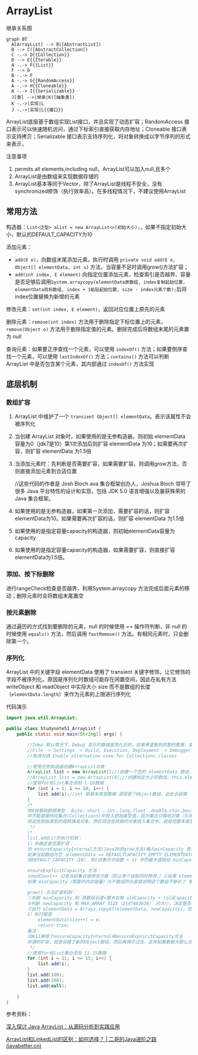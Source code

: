 # ArrayList

继承关系图

```mermaid
graph BT
  A[ArrayList] --> B([AbstractList])
  B --> C([AbstractCollection])
  C -.-> D{{Collection}}
  D --> E{{Iterable}}
  A -.-> F{{List}}
  F --> D
  B -.-> F
  A -.-> G{{RandomAccess}}
  A -.-> H{{Cloneable}}
  A -.-> I{{Serializable}}
  J[类] -->|继承|K([抽象类])
  K -.->|实现|L
  J -.->|实现|L{{接口}}
```

ArrayList底层基于数组实现List接口，并且实现了动态扩容；RandomAccess 接口表示可以快速随机访问，通过下标索引直接获取内存地址；Cloneable 接口表示支持拷贝；Serializable 接口表示支持序列化，将对象转换成以字节序列的形式来表示，

注意事项

1. permits all elements,including null，ArrayList可以加入null,且多个
2. ArrayList是由数组来实现数据存储的
3. ArrayList基本等同于Vector，除了ArrayList是线程不安全，没有synchronized修饰（执行效率高）。在多线程情况下，不建议使用ArrayList

## 常用方法

构造器：`List<泛型> alist = new ArrayList<>(初始大小);`，如果不指定初始大小，默认的DEFAULT_CAPACITY为10

添加元素：

* `add(E e)`，向数组末尾添加元素。执行时调用 `private void add(E e, Object[] elementData, int s)` 方法，当容量不足时调用grow()方法扩容；
* `add(int index, E element)` 向指定位置添加元素，检查索引是否越界、容量是否足够后调用`System.arraycopy(elementData原数组, index复制起始位置, elementData目标数组, index + 1粘贴起始位置, size - index元素个数);`后将index位置替换为新增的元素

修改元素：`set(int index, E element)`，返回对应位置上原先的元素

删除元素：`remove(int index)` 方法用于删除指定下标位置上的元素，`remove(Object o)` 方法用于删除指定值的元素。删除完成后将数组末尾的元素置为 null

查询元素：如果要正序查找一个元素，可以使用 `indexOf()` 方法；如果要倒序查找一个元素，可以使用 `lastIndexOf()` 方法；`contains()` 方法可以判断 ArrayList 中是否包含某个元素，其内部通过 `indexOf()` 方法实现

## 底层机制

### 数组扩容

1. ArrayList 中维护了一个 `transient Object[] elementData`。表示该属性不会被序列化

2. 当创建 ArrayList 对象时，如果使用的是无参构造器，则初始 elementData 容量为0（jdk7是10）第1次添加后则扩容 elementData 为10；如需要再次扩容，则扩容 elementData 为1.5倍

3. 当添加元素时：先判断是否需要扩容，如果需要扩容，则调用grow方法，否则直接添加元素到合适位置

   //这些代码的作者是 Josh Bloch ava 集合框架创办人，Joshua Bloch 领导了很多 Java 平台特性的设计和实现，包括 JDK 5.0 语言增强以及屡获殊荣的 Java 集合框架。

4. 如果使用的是无参构造器，如果第一次添加，需要扩容的话，则扩容elementData为10。如果需要再次扩容的话，则扩容 elementData 为1.5倍

5. 如果使用的是指定容量capacity的构造器，则初始elementData容量为capacity

6. 如果使用的是指定容量capacity的构造器，如果需要扩容，则直接扩容elementData为1.5倍。

### 添加、按下标删除

进行rangeCheck检查是否越界，利用System.arraycopy 方法完成后面元素的移动；删除元素时会将数组末尾置空

### 按元素删除

通过遍历的方式找到要删除的元素，null 的时候使用 == 操作符判断，非 null 的时候使用 `equals()` 方法，然后调用 `fastRemove()` 方法。有相同元素时，只会删除第一个。

### 序列化

ArrayList 中的关键字段 elementData 使用了 transient 关键字修饰，让它修饰的字段不被序列化。原因是序列化时数组可能存在闲置空间，因此在私有方法 writeObject 和 readObject 中实际大小 size 而不是数组的长度（`elementData.length`）来作为元素的上限进行序列化



代码演示

```java
import java.util.ArrayList;

public class Studynote51_ArrayList {
    public static void main(String[] args) {

        //Idea 默认情况下，Debug 显示的数据是简化后的，如果希望看到完整的数据，需要做设置.
        //File -> Settings -> Build, Execution, Deployment -> Debugger -> Data Views -> Java
        //取消勾选 Enable alternative view for Collections classes

        //使用无参构造器创建ArrayList对象
        ArrayList list = new ArrayList();//创建一个空的 elementData 数组，调用源码 elementData = DEFAULTCAPACITY_EMPTY_ELEMENTDATA
        //ArrayList list = new ArrayList(8);//创建指定大小的数组，this.elementData = new Object[initialCapacity];
        //使用for给list集合添加 1-10数据
        for (int i = 1; i <= 10; i++) {
            list.add(i);//int 是基本类型数据 底层是个Object数组，此处会装箱
        }
        /*
        除8种基础数据类型 （byte，short ，int，long,float ,double,char,boolean）以外都是Object的子类，所以需要自动装箱
        你不能直接地向集合(Collections)中放入原始类型值，因为集合只接收对象（引用数据类型）。通常这种情况下你的做法是，
        将这些原始类型的值转换成对象，然后将这些转换的对象放入集合中。就是把基本类型数据转为object子类的对象，这样才能储存
         */
        /*
        list.add(i)的执行机制：
        1）先确定是否要扩容：
        向 ensureCapacityInternal方法(Java20的grow方法)输入minCapacity 表示现在要想实现这个数组，该数组的最小长度，并不是真是的长度，其数值为 (当前对象内字段数 + 1)
        如果当前数组为空（elementData == DEFAULTCAPACITY_EMPTY_ELEMENTDATA），
        将DEFAULT_CAPACITY（10） 和(对象内字段数 + 1) 中的最大值赋给 minCapacity，然后执行 ensureExplicitCapacity(minCapacity)：

        ensureExplicitCapacity 方法：
        ①modCount++ 记录当前集合被修改次数（防止多个线程同时修改，）②如果 elementData 大小不够，调用 grow() 方法扩容：
        如果 minCapacity（需要的内存容量）大于数组的长度就说明这个数组不够长了 需要扩容

        grow() 方法扩容机制：
        ①判断 minCapacity 和 原数组长度+算术右移 oldCapacity + (oldCapacity >> 1)大小，将更大的值赋给 newCapacity
        ②判断 newCapacity 和 MAX_ARRAY_SIZE（2147483639） 的大小，决定是否调用hugeCapacity（仅在字符元素数过大时使用）
        ③执行 elementData = Arrays.copyOf(elementData, newCapacity)，完成扩容
        2）执行赋值
            elementData[size++] = e;
            return true;
        备注：
        JDK11移除了ensureCapacityInternal和ensureExplicitCapacity方法
        所谓的扩容，就是创建了新的Object数组，然后再拷贝过去，这样如果数据大那么也很需要时间的
         */
        //使用for给list集合添加 11-15数据
        for (int i = 11; i <= 15; i++) {
            list.add(i);
        }
        list.add(100);
        list.add(200);
        list.add(null);

    }
}
```



参考资料：

[深入探讨 Java ArrayList：从源码分析到实践应用](https://github.com/itwanger/toBeBetterJavaer/blob/master/docs/collection/arraylist.md)

[ArrayList和LinkedList的区别：如何选择？ | 二哥的Java进阶之路 (javabetter.cn)](https://javabetter.cn/collection/list-war-2.html)
